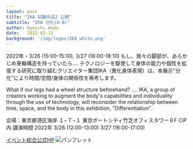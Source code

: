 ```yaml
---
layout: post
title: "IKA 試験作品2 公開"
subtitle: "IKA 分化(A-B)"
author: Ryoichi Ando
date:   2022-03-15
background: '/img/logos/IKA_white.png'
---
```


2022年・3/26 (15:00-15:10), 3/27 (18:00-18:10)
もし、我々の脚部が、あらかじめ車輪構造を持っていたら....
テクノロジーを駆使して身体の能力や個性を拡張する研究に取り組むクリエイター集団IKA（異化身体表現）は、本展示"分化"により時間/空間/身体の関係性を再考します。

What if our legs had a wheel structure beforehand? ....
IKA, a group of creators working to augment the body's capabilities and individuality through the use of technology, will reconsider the relationship between time, space, and the body in this exhibition, "Differentiation".

会場：東京都港区海岸 １−７−１ 東京ポートシティ竹芝オフィスタワー８F CiP内
講演時間
2022年
3/26 (12:00-13:00)
3/27 (16:00-17:00)

[イベント総合公式HP](https://kmd-embodiedmedia.webflow.io/media/em-ex)
![パンフレット](![パンフレット](https://github.com/Ando-Ryoichi/axereal2.github.io/blob/370d0877eb51cdf92da786e4f553d1f799a26db8/img/ika/emex.jpg"alt"))
